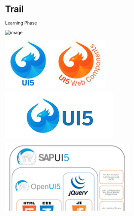 # Trail
Learning Phase

![image](https://user-images.githubusercontent.com/53134840/120991972-c42dde80-c79f-11eb-8553-e2385cc8645d.png)

![Image1](./Practice/Images/download.jpg)

![Image2](./Practice/Images/download.png)

<img src="./Practice/Images/0_4PwwIN0qfI9IF0Pk.png" width="80%"> 
